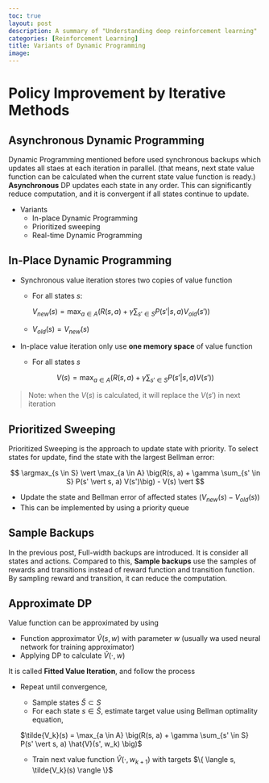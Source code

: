 ```yaml
---
toc: true
layout: post
description: A summary of "Understanding deep reinforcement learning"
categories: [Reinforcement Learning]
title: Variants of Dynamic Programming
image: 
---
```


# Policy Improvement by Iterative Methods

## Asynchronous Dynamic Programming
Dynamic Programming mentioned before used synchronous backups which updates all staes at each iteration in parallel. (that means, next state value function can be calculated when the current state value function is ready.) **Asynchronous** DP updates each state in any order. This can significantly reduce computation, and it is convergent if all states continue to update.
- Variants
  - In-place Dynamic Programming
  - Prioritized sweeping
  - Real-time Dynamic Programming

## In-Place Dynamic Programming
- Synchronous value iteration stores two copies of value function
  - For all states $s$:
    
    $V_{new}(s) = \max_{a \in A} (R(s, a) + \gamma \sum_{s' \in S} P(s' \vert s, a) V_{old}(s'))$

  - $V_{old}(s) = V_{new}(s)$ 

- In-place value iteration only use **one memory space** of value function

  - For all states $s$

$$ V(s) = \max_{a \in A}(R(s, a) + \gamma \sum_{s' \in S}P(s' \vert s, a) V(s')) $$

> Note: when the $V(s)$ is calculated, it will replace the $V(s')$ in next iteration

## Prioritized Sweeping

Prioritized Sweeping is the approach to update state with priority. To select states for update, find the state with the largest Bellman error:

$$ \argmax_{s \in S} \vert \max_{a \in A} \big(R(s, a) + \gamma \sum_{s' \in S} P(s' \vert s, a) V(s')\big) - V(s) \vert $$

- Update the state and Bellman error of affected states ($V_{new}(s) - V_{old}(s)$)
- This can be implemented by using a priority queue

## Sample Backups
In the previous post, Full-width backups are introduced. It is consider all states and actions. Compared to this, **Sample backups** use the samples of rewards and transitions instead of reward function and transition function. By sampling reward and transition, it can reduce the computation.

## Approximate DP

Value function can be approximated by using
- Function approximator $\hat{V}(s, w)$ with parameter $w$ (usually wa used neural network for training approximator)
- Applying DP to calculate $\hat{V}(\cdot, w)$

It is called **Fitted Value Iteration**, and follow the process
- Repeat until convergence,
  - Sample states $\tilde{S} \subset S$
  - For each state $s \in \tilde{S}$, estimate target value using Bellman optimality equation,
  
  $\tilde{V_k}(s) = \max_{a \in A} \big(R(s, a) + \gamma \sum_{s' \in S} P(s' \vert s, a) \hat{V}(s', w_k) \big)$

  - Train next value function $\hat{V}(\cdot, w_{k+1})$ with targets $\{ \langle s, \tilde{V_k}(s) \rangle \}$

